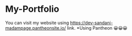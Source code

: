 # My-Portfolio
You can visit my website using https://dev-sandani-madampage.pantheonsite.io/ link.
*Using Pantheon
😀😀😀
